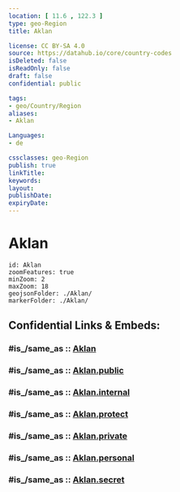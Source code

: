 ```yaml
---
location: [ 11.6 , 122.3 ] 
type: geo-Region
title: Aklan

license: CC BY-SA 4.0
source: https://datahub.io/core/country-codes
isDeleted: false
isReadOnly: false
draft: false
confidential: public

tags:
- geo/Country/Region
aliases:
- Aklan

Languages:
- de

cssclasses: geo-Region
publish: true
linkTitle: 
keywords: 
layout: 
publishDate: 
expiryDate: 
---
```


# Aklan

```leaflet
id: Aklan
zoomFeatures: true 
minZoom: 2 
maxZoom: 18
geojsonFolder: ./Aklan/
markerFolder: ./Aklan/
```


## Confidential Links & Embeds: 

### #is_/same_as :: [Aklan](/_Standards/Earth/Continent/Asia/Asia~South~East/Malay_Archipelago/Philippines/Regions~Philippines/Aklan.md) 

### #is_/same_as :: [Aklan.public](/_public/Earth/Continent/Asia/Asia~South~East/Malay_Archipelago/Philippines/Regions~Philippines/Aklan.public.md) 

### #is_/same_as :: [Aklan.internal](/_internal/Earth/Continent/Asia/Asia~South~East/Malay_Archipelago/Philippines/Regions~Philippines/Aklan.internal.md) 

### #is_/same_as :: [Aklan.protect](/_protect/Earth/Continent/Asia/Asia~South~East/Malay_Archipelago/Philippines/Regions~Philippines/Aklan.protect.md) 

### #is_/same_as :: [Aklan.private](/_private/Earth/Continent/Asia/Asia~South~East/Malay_Archipelago/Philippines/Regions~Philippines/Aklan.private.md) 

### #is_/same_as :: [Aklan.personal](/_personal/Earth/Continent/Asia/Asia~South~East/Malay_Archipelago/Philippines/Regions~Philippines/Aklan.personal.md) 

### #is_/same_as :: [Aklan.secret](/_secret/Earth/Continent/Asia/Asia~South~East/Malay_Archipelago/Philippines/Regions~Philippines/Aklan.secret.md)

